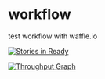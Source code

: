 # workflow
test workflow with waffle.io

[![Stories in Ready](https://badge.waffle.io/blurrcat/workflow.png?label=ready&title=Ready)](https://waffle.io/blurrcat/workflow)

[![Throughput Graph](https://graphs.waffle.io/blurrcat/workflow/throughput.svg)](https://waffle.io/blurrcat/workflow/metrics)
